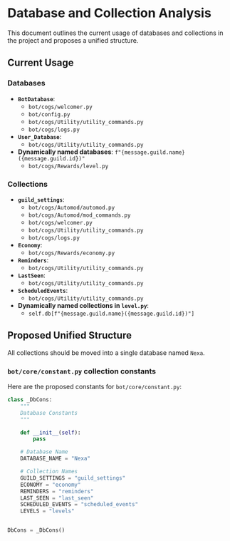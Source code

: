 
# Database and Collection Analysis

This document outlines the current usage of databases and collections in the project and proposes a unified structure.

## Current Usage

### Databases

- **`BotDatabase`**:
  - `bot/cogs/welcomer.py`
  - `bot/config.py`
  - `bot/cogs/Utility/utility_commands.py`
  - `bot/cogs/logs.py`
- **`User_Database`**:
  - `bot/cogs/Utility/utility_commands.py`
- **Dynamically named databases**: `f"{message.guild.name}({message.guild.id})"`
  - `bot/cogs/Rewards/level.py`

### Collections

- **`guild_settings`**:
  - `bot/cogs/Automod/automod.py`
  - `bot/cogs/Automod/mod_commands.py`
  - `bot/cogs/welcomer.py`
  - `bot/cogs/Utility/utility_commands.py`
  - `bot/cogs/logs.py`
- **`Economy`**:
  - `bot/cogs/Rewards/economy.py`
- **`Reminders`**:
  - `bot/cogs/Utility/utility_commands.py`
- **`LastSeen`**:
  - `bot/cogs/Utility/utility_commands.py`
- **`ScheduledEvents`**:
  - `bot/cogs/Utility/utility_commands.py`
- **Dynamically named collections in `level.py`**:
    - `self.db[f"{message.guild.name}({message.guild.id})"]`

## Proposed Unified Structure

All collections should be moved into a single database named `Nexa`.

### `bot/core/constant.py` collection constants

Here are the proposed constants for `bot/core/constant.py`:

```python
class _DbCons:
    """
    Database Constants
    """

    def __init__(self):
        pass

    # Database Name
    DATABASE_NAME = "Nexa"

    # Collection Names
    GUILD_SETTINGS = "guild_settings"
    ECONOMY = "economy"
    REMINDERS = "reminders"
    LAST_SEEN = "last_seen"
    SCHEDULED_EVENTS = "scheduled_events"
    LEVELS = "levels"


DbCons = _DbCons()
```
